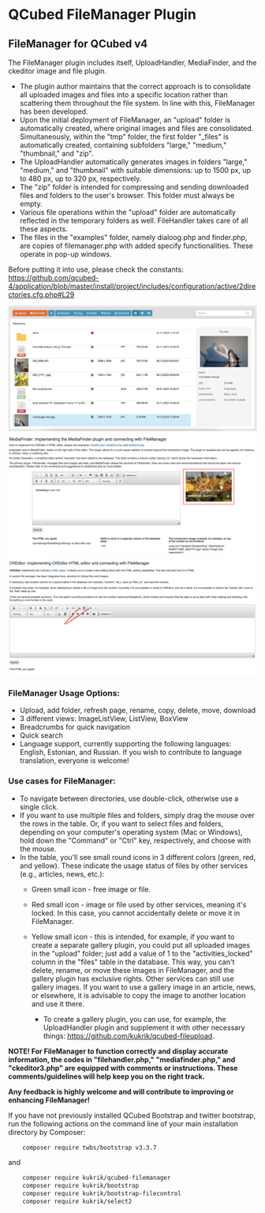 # QCubed FileManager Plugin

## FileManager for QCubed v4

The FileManager plugin includes itself, UploadHandler, MediaFinder, and the ckeditor image and file plugin.

* The plugin author maintains that the correct approach is to consolidate all uploaded images and files into a specific 
location rather than scattering them throughout the file system. In line with this, FileManager has been developed. 
* Upon the initial deployment of FileManager, an "upload" folder is automatically created, where original images and 
files are consolidated. Simultaneously, within the "tmp" folder, the first folder "_files" is automatically created, 
containing subfolders "large," "medium," "thumbnail," and "zip".
* The UploadHandler automatically generates images in folders "large," "medium," and "thumbnail" with suitable dimensions: 
up to 1500 px, up to 480 px, up to 320 px, respectively.
* The "zip" folder is intended for compressing and sending downloaded files and folders to the user's browser. 
This folder must always be empty.
* Various file operations within the "upload" folder are automatically reflected in the temporary folders as well. 
FileHandler takes care of all these aspects.
* The files in the "examples" folder, namely dialoog.php and finder.php, are copies of filemanager.php with added 
specify functionalities. These operate in pop-up windows.

Before putting it into use, please check the constants:
https://github.com/qcubed-4/application/blob/master/install/project/includes/configuration/active/2directories.cfg.php#L29

![Image of kukrik](screenshot/filemanager.png?raw=true)
![Image of kukrik](screenshot/mediafinder.png?raw=true)
![Image of kukrik](screenshot/ckeditor3.png?raw=true)

### FileManager Usage Options:

* Upload, add folder, refresh page, rename, copy, delete, move, download
* 3 different views: ImageListView, ListView, BoxView
* Breadcrumbs for quick navigation
* Quick search
* Language support, currently supporting the following languages: English, Estonian, and Russian. If you wish to contribute 
to language translation, everyone is welcome!


### Use cases for FileManager:

* To navigate between directories, use double-click, otherwise use a single click.
* If you want to use multiple files and folders, simply drag the mouse over the rows in the table.
Or, if you want to select files and folders, depending on your computer's operating system (Mac or Windows), 
hold down the "Command" or "Ctrl" key, respectively, and choose with the mouse.
* In the table, you'll see small round icons in 3 different colors (green, red, and yellow). 
These indicate the usage status of files by other services (e.g., articles, news, etc.):
  * Green small icon - free image or file. 
  * Red small icon - image or file used by other services, meaning it's locked. In this case, you cannot accidentally 
delete or move it in FileManager.
  * Yellow small icon - this is intended, for example, if you want to create a separate gallery plugin, you could put 
all uploaded images in the "upload" folder; just add a value of 1 to the "activities_locked" column in the "files" 
table in the database. This way, you can't delete, rename, or move these images in FileManager, and the gallery plugin 
has exclusive rights. Other services can still use gallery images. If you want to use a gallery image in an article, 
news, or elsewhere, it is advisable to copy the image to another location and use it there.
  
    * To create a gallery plugin, you can use, for example, the UploadHandler plugin and supplement it with other 
necessary things: https://github.com/kukrik/qcubed-fileupload.

**NOTE! For FileManager to function correctly and display accurate information, the codes in "filehandler.php," "mediafinder.php," and "ckeditor3.php" are equipped with comments or instructions. These comments/guidelines will help keep you on the right track.**

**Any feedback is highly welcome and will contribute to improving or enhancing FileManager!**

If you have not previously installed QCubed Bootstrap and twitter bootstrap, run the following actions on the command 
line of your main installation directory by Composer:
```
    composer require twbs/bootstrap v3.3.7
```
and

```
    composer require kukrik/qcubed-filemanager
    composer require kukrik/bootstrap
    composer require kukrik/bootstrap-filecontrol
    composer require kukrik/select2
```

